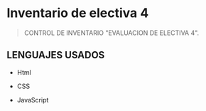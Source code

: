 <a name="readme-top"></a>

# Inventario de electiva 4

> CONTROL DE INVENTARIO "EVALUACION DE ELECTIVA 4".

## LENGUAJES USADOS

- Html

- CSS

- JavaScript

